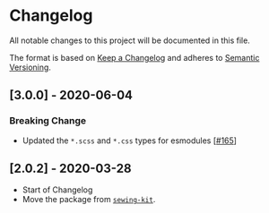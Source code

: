 # Changelog

All notable changes to this project will be documented in this file.

The format is based on [Keep a Changelog](http://keepachangelog.com/en/1.0.0/)
and adheres to [Semantic Versioning](http://semver.org/spec/v2.0.0.html).

<!-- ## [Unreleased] -->

## [3.0.0] - 2020-06-04

### Breaking Change

- Updated the `*.scss` and `*.css` types for esmodules [[#165](https://github.com/Shopify/web-foundation/pull/165)]

## [2.0.2] - 2020-03-28

- Start of Changelog
- Move the package from [`sewing-kit`](https://github.com/Shopify/sewing-kit).

